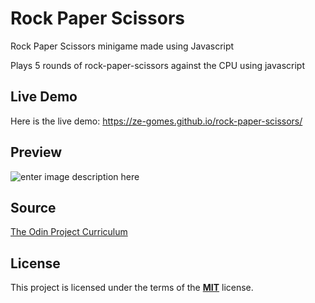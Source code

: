 # Rock Paper Scissors

Rock Paper Scissors minigame made using Javascript

Plays 5 rounds of rock-paper-scissors against the CPU using javascript

## Live Demo
Here is the live demo: https://ze-gomes.github.io/rock-paper-scissors/
## Preview
![enter image description here](https://i.imgur.com/KsMu82v.jpg)

## Source

[The Odin Project Curriculum](https://www.theodinproject.com/courses/web-development-101/lessons/rock-paper-scissors)

## License
This project is licensed under the terms of the **[MIT](https://choosealicense.com/licenses/mit/)**  license. 
